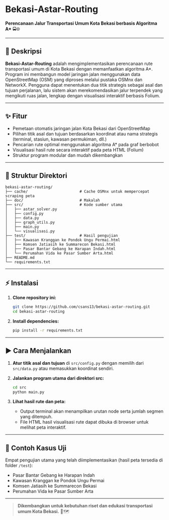 # Bekasi-Astar-Routing

**Perencanaan Jalur Transportasi Umum Kota Bekasi berbasis Algoritma A\*** 🚍🌐

---

## 📝 Deskripsi

**Bekasi-Astar-Routing** adalah mengimplementasikan perencanaan rute transportasi umum di Kota Bekasi dengan memanfaatkan algoritma A\*. Program ini membangun model jaringan jalan menggunakan data OpenStreetMap (OSM) yang diproses melalui pustaka OSMnx dan NetworkX. Pengguna dapat menentukan dua titik strategis sebagai asal dan tujuan perjalanan, lalu sistem akan merekomendasikan jalur terpendek yang mengikuti ruas jalan, lengkap dengan visualisasi interaktif berbasis Folium.

---

## ✨ Fitur

* Pemetaan otomatis jaringan jalan Kota Bekasi dari OpenStreetMap
* Pilihan titik asal dan tujuan berdasarkan koordinat atau nama strategis (terminal, stasiun, kawasan permukiman, dll.)
* Pencarian rute optimal menggunakan algoritma A\* pada graf berbobot
* Visualisasi hasil rute secara interaktif pada peta HTML (Folium)
* Struktur program modular dan mudah dikembangkan

---

## 📁 Struktur Direktori

```
bekasi-astar-routing/
├── cache/                       # Cache OSMnx untuk mempercepat scraping peta
├── doc/                         # Makalah
├── src/                         # Kode sumber utama
│   ├── astar_solver.py
│   ├── config.py
│   ├── data.py
│   ├── graph_utils.py
│   ├── main.py
│   └── visualisasi.py
├── test/                        # Hasil pengujian
│   ├── Kawasan Kranggan ke Pondok Ungu Permai.html
│   ├── Komsen Jatiasih ke Summarecon Bekasi.html
│   ├── Pasar Bantar Gebang ke Harapan Indah.html
│   └── Perumahan Vida ke Pasar Sumber Arta.html
├── README.md
└── requirements.txt
```

---

## ⚡ Instalasi

1. **Clone repository ini:**

   ```bash
   git clone https://github.com/csans13/bekasi-astar-routing.git
   cd bekasi-astar-routing
   ```
2. **Install dependencies:**

   ```bash
   pip install -r requirements.txt
   ```

---

## ▶️ Cara Menjalankan

1. **Atur titik asal dan tujuan** di `src/config.py` dengan memilih dari `src/data.py` atau memasukkan koordinat sendiri.
2. **Jalankan program utama dari direktori src:**

   ```bash
   cd src
   python main.py
   ```
3. **Lihat hasil rute dan peta:**

   * Output terminal akan menampilkan urutan node serta jumlah segmen yang ditempuh.
   * File HTML hasil visualisasi rute dapat dibuka di browser untuk melihat peta interaktif.

---

## 🧪 Contoh Kasus Uji

Empat pengujian utama yang telah diimplementasikan (hasil peta tersedia di folder `/test`):

* Pasar Bantar Gebang ke Harapan Indah
* Kawasan Kranggan ke Pondok Ungu Permai
* Komsen Jatiasih ke Summarecon Bekasi
* Perumahan Vida ke Pasar Sumber Arta

---

> **Dikembangkan untuk kebutuhan riset dan edukasi transportasi umum Kota Bekasi.** 🚦🗺️

